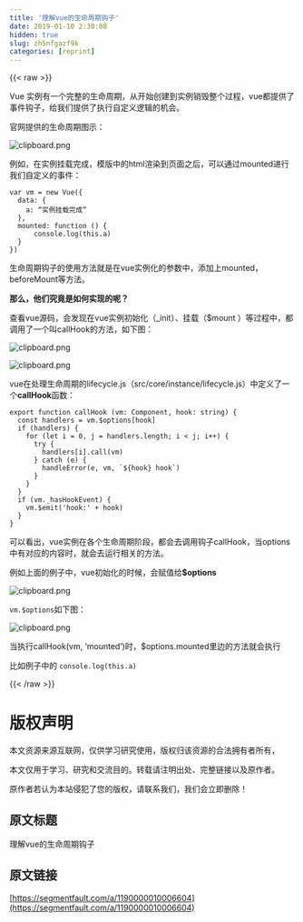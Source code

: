```yaml
---
title: '理解vue的生命周期钩子' 
date: 2019-01-10 2:30:08
hidden: true
slug: zh5nfgazf9k
categories: [reprint]
---
```


{{< raw >}}

                    
<p>Vue 实例有一个完整的生命周期，从开始创建到实例销毁整个过程，vue都提供了事件钩子，给我们提供了执行自定义逻辑的机会。</p>
<p>官网提供的生命周期图示：</p>
<p><span class="img-wrap"><img data-src="/img/bVP9kw?w=206&amp;h=482" src="https://static.alili.tech/img/bVP9kw?w=206&amp;h=482" alt="clipboard.png" title="clipboard.png" style="cursor: pointer; display: inline;"></span></p>
<p>例如，在实例挂载完成，模版中的html渲染到页面之后，可以通过mounted进行我们自定义的事件：</p>
<div class="widget-codetool" style="display:none;">
      <div class="widget-codetool--inner">
      <span class="selectCode code-tool" data-toggle="tooltip" data-placement="top" title="" data-original-title="全选"></span>
      <span type="button" class="copyCode code-tool" data-toggle="tooltip" data-placement="top" data-clipboard-text="var vm = new Vue({
  data: {
    a: “实例挂载完成”
  },
  mounted: function () {
      console.log(this.a)
  }
})
" title="" data-original-title="复制"></span>
      <span type="button" class="saveToNote code-tool" data-toggle="tooltip" data-placement="top" title="" data-original-title="放进笔记"></span>
      </div>
      </div><pre class="hljs javascript"><code><span class="hljs-keyword">var</span> vm = <span class="hljs-keyword">new</span> Vue({
  <span class="hljs-attr">data</span>: {
    <span class="hljs-attr">a</span>: “实例挂载完成”
  },
  <span class="hljs-attr">mounted</span>: <span class="hljs-function"><span class="hljs-keyword">function</span> (<span class="hljs-params"></span>) </span>{
      <span class="hljs-built_in">console</span>.log(<span class="hljs-keyword">this</span>.a)
  }
})
</code></pre>
<p>生命周期钩子的使用方法就是在vue实例化的参数中，添加上mounted，beforeMount等方法。</p>
<p><strong>那么，他们究竟是如何实现的呢？</strong></p>
<p>查看vue源码，会发现在vue实例初始化（_init）、挂载（$mount ）等过程中，都调用了一个叫callHook的方法，如下图：</p>
<p><span class="img-wrap"><img data-src="/img/bVP9kF?w=482&amp;h=176" src="https://static.alili.tech/img/bVP9kF?w=482&amp;h=176" alt="clipboard.png" title="clipboard.png" style="cursor: pointer; display: inline;"></span></p>
<p><span class="img-wrap"><img data-src="/img/bVP9kG?w=450&amp;h=467" src="https://static.alili.tech/img/bVP9kG?w=450&amp;h=467" alt="clipboard.png" title="clipboard.png" style="cursor: pointer; display: inline;"></span></p>
<p>vue在处理生命周期的lifecycle.js（src/core/instance/lifecycle.js）中定义了一个<strong>callHook</strong>函数：</p>
<div class="widget-codetool" style="display:none;">
      <div class="widget-codetool--inner">
      <span class="selectCode code-tool" data-toggle="tooltip" data-placement="top" title="" data-original-title="全选"></span>
      <span type="button" class="copyCode code-tool" data-toggle="tooltip" data-placement="top" data-clipboard-text="export function callHook (vm: Component, hook: string) {
  const handlers = vm.$options[hook]
  if (handlers) {
    for (let i = 0, j = handlers.length; i < j; i++) {
      try {
        handlers[i].call(vm)
      } catch (e) {
        handleError(e, vm, `${hook} hook`)
      }
    }
  }
  if (vm._hasHookEvent) {
    vm.$emit('hook:' + hook)
  }
}
" title="" data-original-title="复制"></span>
      <span type="button" class="saveToNote code-tool" data-toggle="tooltip" data-placement="top" title="" data-original-title="放进笔记"></span>
      </div>
      </div><pre class="hljs javascript"><code><span class="hljs-keyword">export</span> <span class="hljs-function"><span class="hljs-keyword">function</span> <span class="hljs-title">callHook</span> (<span class="hljs-params">vm: Component, hook: string</span>) </span>{
  <span class="hljs-keyword">const</span> handlers = vm.$options[hook]
  <span class="hljs-keyword">if</span> (handlers) {
    <span class="hljs-keyword">for</span> (<span class="hljs-keyword">let</span> i = <span class="hljs-number">0</span>, j = handlers.length; i &lt; j; i++) {
      <span class="hljs-keyword">try</span> {
        handlers[i].call(vm)
      } <span class="hljs-keyword">catch</span> (e) {
        handleError(e, vm, <span class="hljs-string">`<span class="hljs-subst">${hook}</span> hook`</span>)
      }
    }
  }
  <span class="hljs-keyword">if</span> (vm._hasHookEvent) {
    vm.$emit(<span class="hljs-string">'hook:'</span> + hook)
  }
}
</code></pre>
<p>可以看出，vue实例在各个生命周期阶段，都会去调用钩子callHook，当options中有对应的内容时，就会去运行相关的方法。</p>
<p>例如上面的例子中，vue初始化的时候，会赋值给<strong>$options</strong></p>
<p><span class="img-wrap"><img data-src="/img/bVP9kR?w=482&amp;h=215" src="https://static.alili.tech/img/bVP9kR?w=482&amp;h=215" alt="clipboard.png" title="clipboard.png" style="cursor: pointer; display: inline;"></span></p>
<p><code>vm.$options</code>如下图：</p>
<p><span class="img-wrap"><img data-src="/img/bVP9lH?w=912&amp;h=236" src="https://static.alili.tech/img/bVP9lH?w=912&amp;h=236" alt="clipboard.png" title="clipboard.png" style="cursor: pointer; display: inline;"></span></p>
<p>当执行callHook(vm, ‘mounted’)时，$options.mounted里边的方法就会执行</p>
<p>比如例子中的  <code>console.log(this.a)</code></p>

                
{{< /raw >}}

# 版权声明
本文资源来源互联网，仅供学习研究使用，版权归该资源的合法拥有者所有，

本文仅用于学习、研究和交流目的。转载请注明出处、完整链接以及原作者。

原作者若认为本站侵犯了您的版权，请联系我们，我们会立即删除！

## 原文标题
理解vue的生命周期钩子

## 原文链接
[https://segmentfault.com/a/1190000010006604](https://segmentfault.com/a/1190000010006604)

